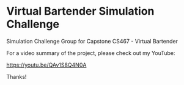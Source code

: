 # Virtual Bartender Simulation Challenge
Simulation Challenge Group for Capstone CS467 - Virtual Bartender

For a video summary of the project, please check out my YouTube: 

https://youtu.be/QAv1S8Q4N0A

Thanks! 
